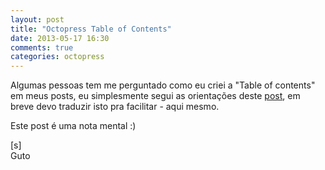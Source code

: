 ```yaml
---
layout: post
title: "Octopress Table of Contents"
date: 2013-05-17 16:30
comments: true
categories: octopress
---
```


Algumas pessoas tem me perguntado como eu criei a "Table of contents" em meus posts, eu simplesmente segui as orientações deste [post](http://brizzled.clapper.org/blog/2012/02/04/generating-a-table-of-contents-in-octopress/), em breve devo traduzir isto pra facilitar - aqui mesmo.

Este post é uma nota mental :)

[s]<br>
Guto
